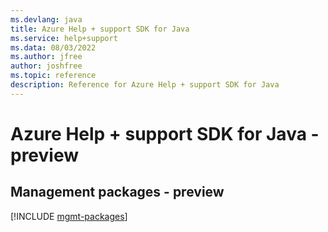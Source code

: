 ```yaml
---
ms.devlang: java
title: Azure Help + support SDK for Java
ms.service: help+support
ms.data: 08/03/2022
ms.author: jfree
author: joshfree
ms.topic: reference
description: Reference for Azure Help + support SDK for Java
---
```

# Azure Help + support SDK for Java - preview

## Management packages - preview
[!INCLUDE [mgmt-packages](help-+-support-mgmt-index.md)]